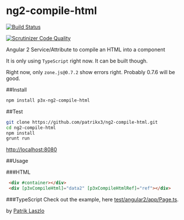 # ng2-compile-html

[![Build Status](https://travis-ci.org/patrikx3/ng2-compile-html.svg?branch=master)](https://travis-ci.org/patrikx3/ng2-compile-html)

[![Scrutinizer Code Quality](https://scrutinizer-ci.com/g/patrikx3/ng2-compile-html/badges/quality-score.png?b=master)](https://scrutinizer-ci.com/g/patrikx3/ng2-compile-html/?branch=master)

Angular 2 Service/Attribute to compile an HTML into a component

It is only using ```TypeScript``` right now. It can be built though.
  
Right now, only ```zone.js@0.7.2``` show errors right. Probably 0.7.6 will be good.  
  
##Install
  
```bash
npm install p3x-ng2-compile-html
```

##Test
   
```bash
git clone https://github.com/patrikx3/ng2-compile-html.git
cd ng2-compile-html
npm install
grunt run
```

[http://localhost:8080](http://localhost:8080)

##Usage

###HTML
  
```html
 <div #container></div>
 <div [p3xCompileHtml]="data2" [p3xCompileHtmlRef]="ref"></div>
```

###TypeScript
Check out the example, here [test/angular2/app/Page.ts](test/angular2/app/Page.ts).

by [Patrik Laszlo](http://patrikx3.tk)

